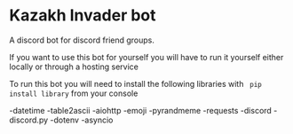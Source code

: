 # Kazakh Invader bot
 A discord bot for discord friend groups.

If you want to use this bot for yourself you will have to run it yourself either locally or through a hosting service

To run this bot you will need to install the following libraries with
<code class = "language-html"> pip install library</code>
from your console

-datetime
-table2ascii
-aiohttp
-emoji
-pyrandmeme
-requests
-discord
-discord.py
-dotenv
-asyncio
